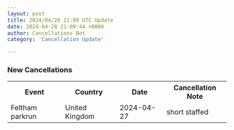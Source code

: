 ```yaml
---
layout: post
title: 2024/04/28 21:09 UTC Update
date: 2024-04-28 21:09:44 +0000
author: Cancellations Bot
category: 'Cancellation Update'

---
```


<h3>New Cancellations</h3>
<div class='hscrollable'>
<table style='width: 100%'>
    <tr>
        <th>Event</th>
        <th>Country</th>
        <th>Date</th>
        <th>Cancellation Note</th>
    </tr>
    <tr>
        <td>Feltham parkrun</td>
        <td>United Kingdom</td>
        <td>2024-04-27</td>
        <td>short staffed</td>
    </tr>
</table>
</div>
